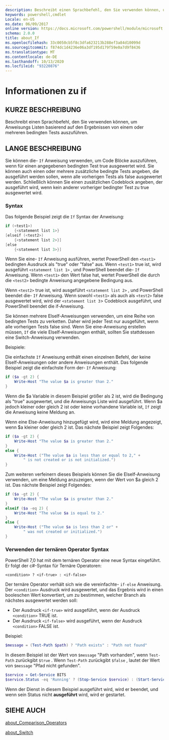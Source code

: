 ```yaml
---
description: Beschreibt einen Sprachbefehl, den Sie verwenden können, um Anweisungs Listen basierend auf den Ergebnissen von einem oder mehreren bedingten Tests auszuführen.
keywords: powershell,cmdlet
Locale: en-US
ms.date: 06/09/2017
online version: https://docs.microsoft.com/powershell/module/microsoft.powershell.core/about/about_if?view=powershell-7.1&WT.mc_id=ps-gethelp
schema: 2.0.0
title: about_If
ms.openlocfilehash: 33c0050cb5f8c3dfa623213b288ef3a84d10099d
ms.sourcegitcommit: f874dc1d4236e06a3df195d179f59e0a7d9f8436
ms.translationtype: MT
ms.contentlocale: de-DE
ms.lasthandoff: 10/13/2020
ms.locfileid: "93220876"
---
```

# <a name="about-if"></a>Informationen zu if

## <a name="short-description"></a>KURZE BESCHREIBUNG
Beschreibt einen Sprachbefehl, den Sie verwenden können, um Anweisungs Listen basierend auf den Ergebnissen von einem oder mehreren bedingten Tests auszuführen.

## <a name="long-description"></a>LANGE BESCHREIBUNG

Sie können die- `If` Anweisung verwenden, um Code Blöcke auszuführen, wenn für einen angegebenen bedingten Test true ausgewertet wird. Sie können auch einen oder mehrere zusätzliche bedingte Tests angeben, die ausgeführt werden sollen, wenn alle vorherigen Tests als false ausgewertet werden. Schließlich können Sie einen zusätzlichen Codeblock angeben, der ausgeführt wird, wenn kein anderer vorheriger bedingter Test zu true ausgewertet wird.

### <a name="syntax"></a>Syntax

Das folgende Beispiel zeigt die `If` Syntax der Anweisung:

```powershell
if (<test1>)
    {<statement list 1>}
[elseif (<test2>)
    {<statement list 2>}]
[else
    {<statement list 3>}]
```

Wenn Sie eine- `If` Anweisung ausführen, wertet PowerShell den `<test1>` bedingten Ausdruck als "true" oder "false" aus. Wenn `<test1>` true ist, wird ausgeführt `<statement list 1>` , und PowerShell beendet die- `If` Anweisung. Wenn `<test1>` den Wert false hat, wertet PowerShell die durch die `<test2>` bedingte Anweisung angegebene Bedingung aus.

Wenn `<test2>` true ist, wird ausgeführt `<statement list 2>` , und PowerShell beendet die- `If` Anweisung. Wenn sowohl `<test1>` als auch als `<test2>` false ausgewertet wird, wird der `<statement list 3`> Codeblock ausgeführt, und PowerShell beendet die if-Anweisung.

Sie können mehrere ElseIf-Anweisungen verwenden, um eine Reihe von bedingten Tests zu verketten. Daher wird jeder Test nur ausgeführt, wenn alle vorherigen Tests false sind.
Wenn Sie eine-Anweisung erstellen müssen, `If` die viele ElseIf-Anweisungen enthält, sollten Sie stattdessen eine Switch-Anweisung verwenden.

Beispiele:

Die einfachste `If` Anweisung enthält einen einzelnen Befehl, der keine ElseIf-Anweisungen oder andere Anweisungen enthält. Das folgende Beispiel zeigt die einfachste Form der- `If` Anweisung:

```powershell
if ($a -gt 2) {
    Write-Host "The value $a is greater than 2."
}
```

Wenn die $a Variable in diesem Beispiel größer als 2 ist, wird die Bedingung als "true" ausgewertet, und die Anweisungs Liste wird ausgeführt. Wenn $a jedoch kleiner oder gleich 2 ist oder keine vorhandene Variable ist, `If` zeigt die Anweisung keine Meldung an.

Wenn eine Else-Anweisung hinzugefügt wird, wird eine Meldung angezeigt, wenn $a kleiner oder gleich 2 ist. Das nächste Beispiel zeigt Folgendes:

```powershell
if ($a -gt 2) {
    Write-Host "The value $a is greater than 2."
}
else {
    Write-Host ("The value $a is less than or equal to 2," +
        " is not created or is not initialized.")
}
```

Zum weiteren verfeinern dieses Beispiels können Sie die ElseIf-Anweisung verwenden, um eine Meldung anzuzeigen, wenn der Wert von $a gleich 2 ist. Das nächste Beispiel zeigt Folgendes:

```powershell
if ($a -gt 2) {
    Write-Host "The value $a is greater than 2."
}
elseif ($a -eq 2) {
    Write-Host "The value $a is equal to 2."
}
else {
    Write-Host ("The value $a is less than 2 or" +
        " was not created or initialized.")
}
```

### <a name="using-the-ternary-operator-syntax"></a>Verwenden der ternären Operator Syntax

PowerShell 7,0 hat mit dem ternären Operator eine neue Syntax eingeführt. Er folgt der c#-Syntax für Ternäre Operatoren:

```Syntax
<condition> ? <if-true> : <if-false>
```

Der ternäre Operator verhält sich wie die vereinfachte- `if-else` Anweisung. Der `<condition>` Ausdruck wird ausgewertet, und das Ergebnis wird in einen booleschen Wert konvertiert, um zu bestimmen, welcher Branch als nächstes ausgewertet werden soll:

- Der Ausdruck `<if-true>` wird ausgeführt, wenn der Ausdruck `<condition>` TRUE ist.
- Der Ausdruck `<if-false>` wird ausgeführt, wenn der Ausdruck `<condition>` FALSE ist.

Beispiel:

```powershell
$message = (Test-Path $path) ? "Path exists" : "Path not found"
```

In diesem Beispiel ist der Wert von `$message` "Path vorhanden", wenn `Test-Path` zurückgibt `$true` . Wenn `Test-Path` zurückgibt `$false` , lautet der Wert von `$message` "Pfad nicht gefunden".

```powershell
$service = Get-Service BITS
$service.Status -eq 'Running' ? (Stop-Service $service) : (Start-Service $service)
```

Wenn der Dienst in diesem Beispiel ausgeführt wird, wird er beendet, und wenn sein Status nicht **ausgeführt** wird, wird er gestartet.

## <a name="see-also"></a>SIEHE AUCH

[about_Comparison_Operators](about_Comparison_Operators.md)

[about_Switch](about_Switch.md)

